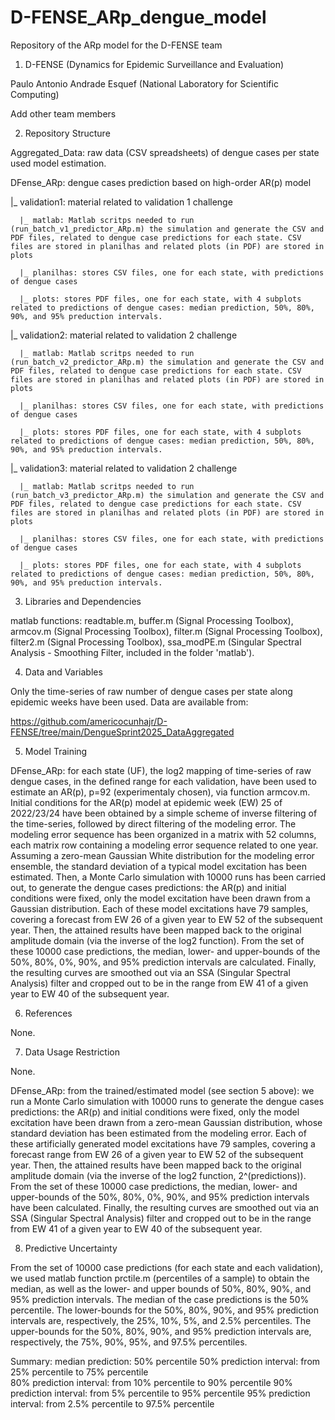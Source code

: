 # D-FENSE_ARp_dengue_model
Repository of the ARp model for the D-FENSE team 
1) D-FENSE (Dynamics for Epidemic Surveillance and Evaluation)

Paulo Antonio Andrade Esquef (National Laboratory for Scientific Computing)

Add other team members 


2) Repository Structure


Aggregated_Data: raw data (CSV spreadsheets) of dengue cases per state used model estimation. 

DFense_ARp: dengue cases prediction based on high-order AR(p) model

  |_ validation1:  material related to validation 1 challenge

      |_ matlab: Matlab scritps needed to run (run_batch_v1_predictor_ARp.m) the simulation and generate the CSV and PDF files, related to dengue case predictions for each state. CSV files are stored in planilhas and related plots (in PDF) are stored in plots  

      |_ planilhas: stores CSV files, one for each state, with predictions of dengue cases

      |_ plots: stores PDF files, one for each state, with 4 subplots related to predictions of dengue cases: median prediction, 50%, 80%, 90%, and 95% preduction intervals.


  |_ validation2:  material related to validation 2 challenge

      |_ matlab: Matlab scritps needed to run (run_batch_v2_predictor_ARp.m) the simulation and generate the CSV and PDF files, related to dengue case predictions for each state. CSV files are stored in planilhas and related plots (in PDF) are stored in plots  

      |_ planilhas: stores CSV files, one for each state, with predictions of dengue cases

      |_ plots: stores PDF files, one for each state, with 4 subplots related to predictions of dengue cases: median prediction, 50%, 80%, 90%, and 95% preduction intervals.

  |_ validation3:  material related to validation 2 challenge

      |_ matlab: Matlab scritps needed to run (run_batch_v3_predictor_ARp.m) the simulation and generate the CSV and PDF files, related to dengue case predictions for each state. CSV files are stored in planilhas and related plots (in PDF) are stored in plots  

      |_ planilhas: stores CSV files, one for each state, with predictions of dengue cases

      |_ plots: stores PDF files, one for each state, with 4 subplots related to predictions of dengue cases: median prediction, 50%, 80%, 90%, and 95% preduction intervals.



3) Libraries and Dependencies

matlab functions: readtable.m, buffer.m (Signal Processing Toolbox), armcov.m (Signal Processing Toolbox), filter.m (Signal Processing Toolbox), filter2.m (Signal Processing Toolbox), ssa_modPE.m (Singular Spectral Analysis - Smoothing Filter, included in the folder 'matlab').

 

4) Data and Variables

Only the time-series of raw number of dengue cases per state along epidemic weeks have been used. Data are
available from:
 
https://github.com/americocunhajr/D-FENSE/tree/main/DengueSprint2025_DataAggregated


5) Model Training

DFense_ARp: for each state (UF), the log2 mapping of time-series of raw dengue cases, in the defined range for each validation, have been used to estimate an AR(p), p=92 (experimentaly chosen), via function armcov.m. Initial conditions for the AR(p) model at epidemic week (EW) 25 of 2022/23/24 have been obtained by a simple scheme of inverse filtering of the time-series, followed by direct filtering of the modeling error. The modeling error sequence has been organized in a matrix with 52 columns, each matrix row containing a modeling error sequence related to one year. Assuming a zero-mean Gaussian White distribution for the modeling error ensemble, the standard deviation of a typical model excitation has been estimated. Then, a Monte Carlo simulation with 10000 runs has been carried out, to generate the dengue cases predictions: the AR(p) and initial conditions were fixed, only the model excitation have been drawn from a Gaussian distribution. Each of these model excitations have 79 samples, covering a forecast from EW 26 of a given year to EW 52 of the subsequent year. Then, the attained results have been mapped back to the original amplitude domain (via the inverse of the log2 function). From the set of these 10000 case predictions, the median, lower- and upper-bounds of the 50%, 80%, 0%, 90%, and 95% prediction intervals are calculated. Finally, the resulting curves are smoothed out via an SSA (Singular Spectral Analysis) filter and cropped out to be in the range from EW 41 of a given year to EW 40 of the subsequent year.       
    
     
6) References

None.

7) Data Usage Restriction

None. 

DFense_ARp: from the trained/estimated model (see section 5 above): we run a Monte Carlo simulation with 10000 runs to generate the dengue cases predictions: the AR(p) and initial conditions were fixed, only the model excitation have been drawn from a zero-mean Gaussian distribution, whose standard deviation has been estimated from the modeling error. Each of these artificially generated model excitations have 79 samples, covering a forecast range from EW 26 of a given year to EW 52 of the subsequent year. Then, the attained results have been mapped back to the original amplitude domain (via the inverse of the log2 function, 2^(predictions)). From the set of these 10000 case predictions, the median, lower- and upper-bounds of the 50%, 80%, 0%, 90%, and 95% prediction intervals have been calculated. Finally, the resulting curves are smoothed out via an SSA (Singular Spectral Analysis) filter and cropped out to be in the range from EW 41 of a given year to EW 40 of the subsequent year. 

8) Predictive Uncertainty

From the set of 10000 case predictions (for each state and each validation), we used matlab function prctile.m (percentiles of a sample) to obtain the median, as well as the lower- and upper bounds of 50%, 80%, 90%, and 95% prediction intervals. The median of the case predictions is the 50% percentile. The lower-bounds for the 50%, 80%, 90%, and 95% prediction intervals are, respectively, the 25%, 10%, 5%, and 2.5% percentiles. The upper-bounds for the 50%, 80%, 90%, and 95% prediction intervals are, respectively, the 75%, 90%, 95%, and 97.5% percentiles.

Summary:
median prediction: 50% percentile
50% prediction interval: from 25% percentile to 75% percentile  
80% prediction interval: from 10% percentile to 90% percentile
90% prediction interval: from 5% percentile to 95% percentile
95% prediction interval: from 2.5% percentile to 97.5% percentile
